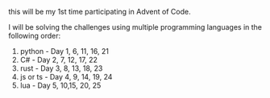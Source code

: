 this will be my 1st time participating in Advent of Code.

I will be solving the challenges using multiple programming languages in the following order:

1. python - Day 1, 6, 11, 16, 21
2. C# - Day 2, 7, 12, 17, 22
3. rust - Day 3, 8, 13, 18, 23
4. js or ts - Day 4, 9, 14, 19, 24
5. lua - Day 5, 10,15, 20, 25
